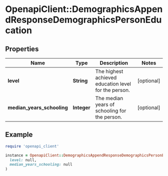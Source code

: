 # OpenapiClient::DemographicsAppendResponseDemographicsPersonEducation

## Properties

| Name | Type | Description | Notes |
| ---- | ---- | ----------- | ----- |
| **level** | **String** | The highest achieved education level for the person. | [optional] |
| **median_years_schooling** | **Integer** | The median years of schooling for the person. | [optional] |

## Example

```ruby
require 'openapi_client'

instance = OpenapiClient::DemographicsAppendResponseDemographicsPersonEducation.new(
  level: null,
  median_years_schooling: null
)
```

